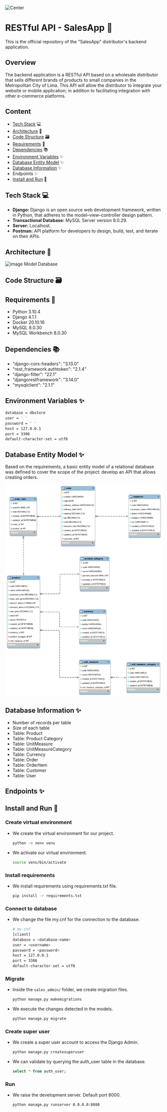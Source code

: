 ![Center](https://capacitacion.uc.cl/images/noticias/gestion-de-bodegas.jpg)

# RESTful API - SalesApp 👷

This is the official repository of the "SalesApp" distributor's backend application.
  
## Overview

The backend application is a RESTful API based on a wholesale distributor that sells different brands of products to small companies in the Metropolitan City of Lima. This API will allow the distributor to integrate your website or mobile application; in addition to facilitating integration with other e-commerce platforms.

## Content

* [Tech Stack](#techstack) :computer:
* [Architecture](#architecture) :bank:
* [Code Structure](#code_structure) :card_file_box:
* [Requirements](#requirements) 📝
* [Dependencies](#dependencies) :books:
* [Environment Variables](#env) :sparkles:
* [Database Entity Model](#dbmodel) :sparkles:
* [Database Information](#dbinfo) :sparkles:
* Endpoints :sparkles:
* [Install and Run](#install_run) 🚀

<a name="techstack"></a>
## Tech Stack :computer:
- **Django:** Django is an open source web development framework, written in Python, that adheres to the model–view–controller design pattern.
- **Transactional Database:** MySQL Server version 8.0.29.
- **Server:** Localhost.
- **Postman:** API platform for developers to design, build, test, and iterate on their APIs.

<a name="architecture"></a>
## Architecture :bank:

![image Model Database](https://github.com/sharon1160/sales-app/blob/main/imgs/diagram_arquitec.PNG)

<a name="code_structure"></a>
## Code Structure :card_file_box:

<a name="requirements"></a>
## Requirements 📝

* Python 3.10.4
* Django 4.1.1
* Docker 20.10.16
* MySQL 8.0.30
* MySQL Workbench 8.0.30

<a name="dependencies"></a>
## Dependencies :books:

* "django-cors-headers": "3.13.0"
* "rest_framework.authtoken": "2.1.4" 
* "django-filter": "22.1"
* "djangorestframework": "3.14.0"
* "mysqlclient": "2.1.1"

<a name="env"></a>
## Environment Variables :sparkles:

```bash
database = dbstore
user = ' '
password = ' '
host = 127.0.0.1
port = 3306
default-character-set = utf8
```

<a name="dbmodel"></a>
## Database Entity Model :sparkles:

Based on the requirements, a basic entity model of a relational database was defined to cover the scope of the project: develop an API that allows creating orders.

![image Model Database](https://github.com/sharon1160/sales-app/blob/main/imgs/db_diagram.png)

<a name="dbinfo"></a>
## Database Information :sparkles:

* Number of records per table
* Size of each table
* Table: Product
* Table: Product Category
* Table: UnitMeasure
* Table: UnitMeasureCategory
* Table: Currency
* Table: Order
* Table: OrderItem
* Table: Customer
* Table: User

## Endpoints :sparkles:


<a name="install_run"></a>
## Install and Run 🚀

### Create virtual environment

* We create the virtual environment for our project.

  ```bash 
  python -m venv venv
  ````
* We activate our virtual environment.

  ```bash
  source venv/bin/activate
  ````
### Install requirements

* We install requirements using requirements.txt file.

  ```bash
  pip install -r requirements.txt
  ````

### Connect to database

* We change the file my.cnf for the connection to the database.

  ```bash
  # my.cnf
  [client]
  database = <database-name>
  user = <username>
  password = <password>
  host = 127.0.0.1
  port = 3306
  default-character-set = utf8
  ````
### Migrate

* Inside the `sales_admin/` folder, we create migration files.

  ```bash
  python manage.py makemigrations
  ````
* We execute the changes detected in the models.

  ```bash
  python manage.py migrate
  ````
### Create super user

* We create a super user account to access the Django Admin.

   ```bash
   python manage.py createsuperuser
   ````
* We can validate by querying the auth_user table in the database.

  ```sql
  select * from auth_user;
  ````
### Run

* We raise the development server. Default port 8000.

  ```bash
  python manage.py runserver 0.0.0.0:8080
  ````
